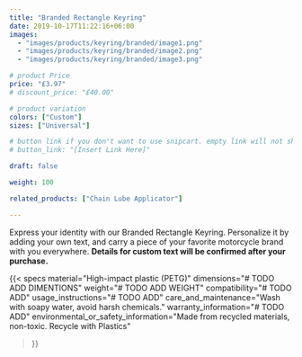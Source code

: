 ```yaml
---
title: "Branded Rectangle Keyring"
date: 2019-10-17T11:22:16+06:00
images:
  - "images/products/keyring/branded/image1.png"
  - "images/products/keyring/branded/image2.png"
  - "images/products/keyring/branded/image3.png"

# product Price
price: "£3.97"
# discount_price: "£40.00"

# product variation
colors: ["Custom"]
sizes: ["Universal"]

# button link if you don't want to use snipcart. empty link will not show button
# button_link: "[Insert Link Here]"

draft: false

weight: 100

related_products: ["Chain Lube Applicator"]

---
```


Express your identity with our Branded Rectangle Keyring. Personalize it by adding your own text, and carry a piece of your favorite motorcycle brand with you everywhere. **Details for custom text will be confirmed after your purchase.**

{{< specs
    material="High-impact plastic (PETG)"
    dimensions="# TODO ADD DIMENTIONS"
    weight="# TODO ADD WEIGHT"
    compatibility="# TODO ADD"
    usage_instructions="# TODO ADD"
    care_and_maintenance="Wash with soapy water, avoid harsh chemicals."
    warranty_information="# TODO ADD"
    environmental_or_safety_information="Made from recycled materials, non-toxic. Recycle with Plastics"
>}}
